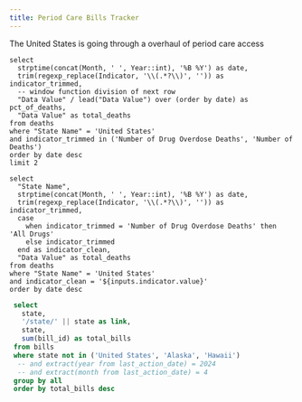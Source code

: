 ```yaml
---
title: Period Care Bills Tracker
---
```


The United States is going through a overhaul of period care access 

```bills_most_recent
select
  strptime(concat(Month, ' ', Year::int), '%B %Y') as date,
  trim(regexp_replace(Indicator, '\\(.*?\\)', '')) as indicator_trimmed,
  -- window function division of next row
  "Data Value" / lead("Data Value") over (order by date) as pct_of_deaths,
  "Data Value" as total_deaths
from deaths
where "State Name" = 'United States'
and indicator_trimmed in ('Number of Drug Overdose Deaths', 'Number of Deaths')
order by date desc
limit 2
```



```bills_monthly
select
  "State Name",
  strptime(concat(Month, ' ', Year::int), '%B %Y') as date,
  trim(regexp_replace(Indicator, '\\(.*?\\)', '')) as indicator_trimmed,
  case
    when indicator_trimmed = 'Number of Drug Overdose Deaths' then 'All Drugs'
    else indicator_trimmed
  end as indicator_clean,
  "Data Value" as total_deaths
from deaths
where "State Name" = 'United States'
and indicator_clean = '${inputs.indicator.value}'
order by date desc
```

```sql bills_by_state
 select
   state,
   '/state/' || state as link,
   state,
   sum(bill_id) as total_bills
 from bills
 where state not in ('United States', 'Alaska', 'Hawaii')
  -- and extract(year from last_action_date) = 2024
  -- and extract(month from last_action_date) = 4
 group by all
 order by total_bills desc
```

<LineChart
  data={bills_monthly}
  x=date
  y=total_bills
  title="Bills in the United States"
  subtitle="12 Month Rolling Total"
/>
<AreaMap
  data={bills_by_state}
  geoJsonUrl='https://d2ad6b4ur7yvpq.cloudfront.net/naturalearth-3.3.0/ne_110m_admin_1_states_provinces.geojson'
  geoId=postal
  areaCol=state
  value=total_bills
  link=link
  title="Period Care Bills by State"
  height=200
/>